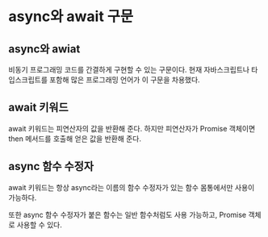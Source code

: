 # async와 await 구문

## async와 awiat

비동기 프로그래밍 코드를 간결하게 구현할 수 있는 구문이다.
현재 자바스크립트나 타입스크립트를 포함해 많은 프로그래밍 언어가 이 구문을 차용했다.

## await 키워드

await 키워드는 피연산자의 값을 반환해 준다.
하지만 피연산자가 Promise 객체이면 then 메서드를 호출해 얻은 값을 반환해 준다.

## async 함수 수정자

await 키워드는 항상 async라는 이름의 함수 수정자가 있는 함수 몸통에서만 사용이 가능하다.

또한 async 함수 수정자가 붙은 함수는 일반 함수처럼도 사용 가능하고, Promise 객체로 사용할 수 있다.
